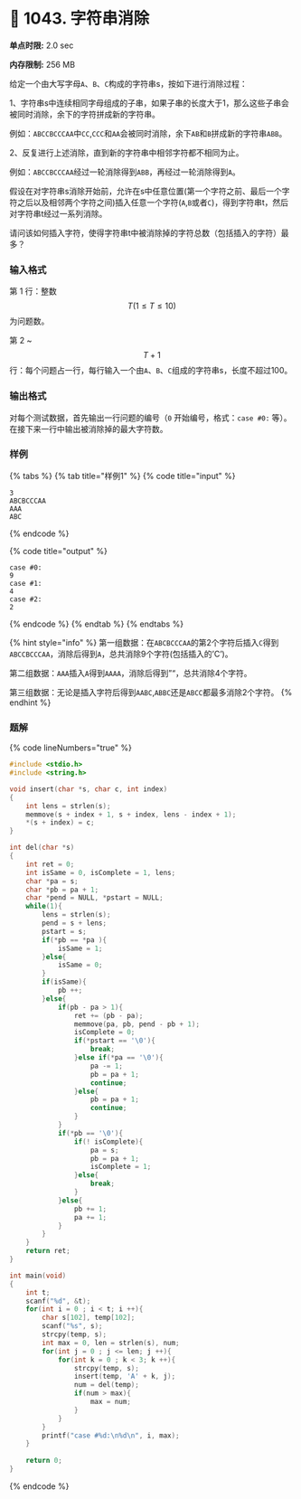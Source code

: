 # 💛 1043. 字符串消除

**单点时限:** 2.0 sec

**内存限制:** 256 MB

给定一个由大写字母`A`、`B`、`C`构成的字符串s，按如下进行消除过程：

1、字符串s中连续相同字母组成的子串，如果子串的长度大于1，那么这些子串会被同时消除，余下的字符拼成新的字符串。

例如：`ABCCBCCCAA`中`CC`,`CCC`和`AA`会被同时消除，余下`AB`和`B`拼成新的字符串`ABB`。

2、反复进行上述消除，直到新的字符串中相邻字符都不相同为止。

例如：`ABCCBCCCAA`经过一轮消除得到`ABB`，再经过一轮消除得到`A`。

假设在对字符串s消除开始前，允许在s中任意位置(第一个字符之前、最后一个字符之后以及相邻两个字符之间)插入任意一个字符(`A`,`B`或者`C`)，得到字符串t，然后对字符串t经过一系列消除。

请问该如何插入字符，使得字符串t中被消除掉的字符总数（包括插入的字符）最多？

### 输入格式

第 1 行：整数 $$T (1≤T≤10)$$ 为问题数。

第 2 \~ $$T+1$$ 行：每个问题占一行，每行输入一个由`A`、`B`、`C`组成的字符串s，长度不超过100。

### 输出格式

对每个测试数据，首先输出一行问题的编号（`0` 开始编号，格式：`case #0:` 等）。在接下来一行中输出被消除掉的最大字符数。

### 样例

{% tabs %}
{% tab title="样例1" %}
{% code title="input" %}
```
3
ABCBCCCAA
AAA
ABC
```
{% endcode %}

{% code title="output" %}
```
case #0:
9
case #1:
4
case #2:
2
```
{% endcode %}
{% endtab %}
{% endtabs %}

{% hint style="info" %}
第一组数据：在`ABCBCCCAA`的第2个字符后插入`C`得到`ABCCBCCCAA`，消除后得到`A`，总共消除9个字符(包括插入的’C’)。

第二组数据：`AAA`插入`A`得到`AAAA`，消除后得到”“，总共消除4个字符。

第三组数据：无论是插入字符后得到`AABC`,`ABBC`还是`ABCC`都最多消除2个字符。
{% endhint %}

### 题解

{% code lineNumbers="true" %}
```c
#include <stdio.h>
#include <string.h>

void insert(char *s, char c, int index)
{
	int lens = strlen(s);
	memmove(s + index + 1, s + index, lens - index + 1);
	*(s + index) = c;
}

int del(char *s)
{
	int ret = 0;
	int isSame = 0, isComplete = 1, lens;
	char *pa = s;
	char *pb = pa + 1;
	char *pend = NULL, *pstart = NULL;
	while(1){
		lens = strlen(s);
		pend = s + lens;
		pstart = s;
		if(*pb == *pa ){
			isSame = 1;
		}else{
			isSame = 0;
		}
		if(isSame){
			pb ++;
		}else{
			if(pb - pa > 1){
				ret += (pb - pa);
				memmove(pa, pb, pend - pb + 1);
				isComplete = 0;
				if(*pstart == '\0'){
					break;
				}else if(*pa == '\0'){
					pa -= 1;
					pb = pa + 1;
					continue;
				}else{
					pb = pa + 1;
					continue;
				}
			}
			if(*pb == '\0'){
				if(! isComplete){
					pa = s;
					pb = pa + 1;
					isComplete = 1;
				}else{
					break;
				}
			}else{
				pb += 1;
				pa += 1;
			}
		}
	}
	return ret;
}

int main(void)
{
	int t;
	scanf("%d", &t);
	for(int i = 0 ; i < t; i ++){
		char s[102], temp[102];
		scanf("%s", s);
		strcpy(temp, s);
		int max = 0, len = strlen(s), num;
		for(int j = 0 ; j <= len; j ++){
			for(int k = 0 ; k < 3; k ++){
				strcpy(temp, s);
				insert(temp, 'A' + k, j);
				num = del(temp);
				if(num > max){
					max = num;
				}
			}
		}
		printf("case #%d:\n%d\n", i, max);
	}
	
	return 0;	
}
```
{% endcode %}
